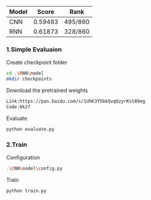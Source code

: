 |  Model   | Score | Rank|
|  ----  | ---- |----|
| CNN  | 0.59483 |495/860|
| RNN  | 0.61873 |328/860|

### 1.Simple Evaluaion
Create checkpoint folder
```bash
cd .\RNN\model
mkdir checkpoints
```
Download the pretrained weights

```bash
Link:https://pan.baidu.com/s/1UhK3Y5bkQvqQzyrKst89eg
Code:8k2f
```
Evaluate
```bash
python evaluate.py
```

### 2.Train
Configuration
```bash
.\CNN\model\config.py
```

Train
```bash
python train.py
```